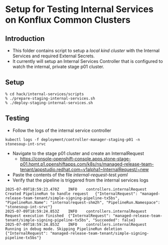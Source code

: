 # Setup for Testing Internal Services on Konflux Common Clusters

## Introduction
* This folder contains script to setup a *local kind cluster* with the Internal Services and required External Secrets.
* It currently will setup an Internal Services Controller that is configured to watch the internal, private stage p01 cluster.

## Setup
```
% cd hack/internal-services/scripts
% ./prepare-staging-internal-services.sh
% ./deploy-staging-internal-services.sh
```

## Testing
* Follow the logs of the internal service controller
```
kubectl logs -f deployment/controller-manager-staging-p01 -n stonesoup-int-srvc
```
* Navigate to the stage p01 cluster and create an InternalRequest
  * https://console-openshift-console.apps.stone-stage-p01.hpmt.p1.openshiftapps.com/k8s/ns/managed-release-team-tenant/appstudio.redhat.com~v1alpha1~InternalRequest/~new
* Paste the contents of the file *internal-request-test.yaml*
* Verify that the pipeline is triggered from the internal services logs

```
2025-07-09T18:59:23.470Z	INFO	controllers.internalRequest	Created PipelineRun to handle request	{"InternalRequest": "managed-release-team-tenant/simple-signing-pipeline-tx5bs", "PipelineRun.Name": "internalrequest-shm2h", "PipelineRun.Namespace": "stonesoup-int-srvc"}
2025-07-09T18:59:24.853Z	INFO	controllers.internalRequest	Request execution finished	{"InternalRequest": "managed-release-team-tenant/simple-signing-pipeline-tx5bs", "Succeeded": false}
2025-07-09T18:59:24.853Z	INFO	controllers.internalRequest	Running in debug mode. Skipping PipelineRun deletion	{"InternalRequest": "managed-release-team-tenant/simple-signing-pipeline-tx5bs"}
```
